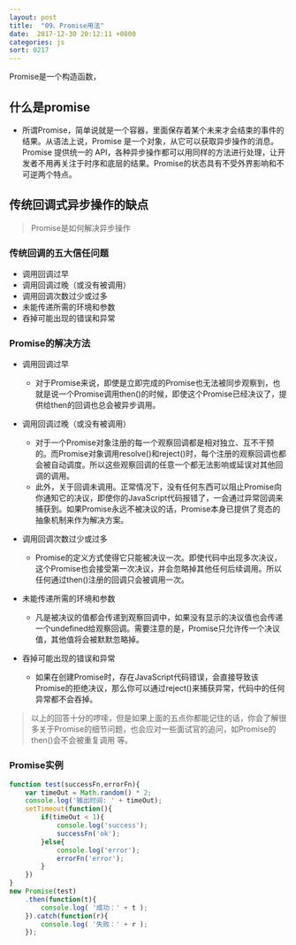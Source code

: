 ```yaml
---
layout: post
title:  "09、Promise用法"
date:  2017-12-30 20:12:11 +0800
categories: js
sort: 0217
---
```


Promise是一个构造函数，

## 什么是promise

- 所谓Promise，简单说就是一个容器，里面保存着某个未来才会结束的事件的结果。从语法上说，Promise 是一个对象，从它可以获取异步操作的消息。Promise 提供统一的 API，各种异步操作都可以用同样的方法进行处理，让开发者不用再关注于时序和底层的结果。Promise的状态具有不受外界影响和不可逆两个特点。

## 传统回调式异步操作的缺点

> Promise是如何解决异步操作

### 传统回调的五大信任问题

- 调用回调过早
- 调用回调过晚（或没有被调用）
- 调用回调次数过少或过多
- 未能传递所需的环境和参数
- 吞掉可能出现的错误和异常

### Promise的解决方法

- 调用回调过早
  - 对于Promise来说，即使是立即完成的Promise也无法被同步观察到，也就是说一个Promise调用then()的时候，即使这个Promise已经决议了，提供给then的回调也总会被异步调用。


- 调用回调过晚（或没有被调用）
  - 对于一个Promise对象注册的每一个观察回调都是相对独立、互不干预的。而Promise对象调用resolve()和reject()时，每个注册的观察回调也都会被自动调度。所以这些观察回调的任意一个都无法影响或延误对其他回调的调用。
  - 此外，关于回调未调用。正常情况下，没有任何东西可以阻止Promise向你通知它的决议，即使你的JavaScript代码报错了，一会通过异常回调来捕获到。如果Promise永远不被决议的话，Promise本身已提供了竞态的抽象机制来作为解决方案。


- 调用回调次数过少或过多
  - Promise的定义方式使得它只能被决议一次。即使代码中出现多次决议，这个Promise也会接受第一次决议，并会忽略掉其他任何后续调用。所以任何通过then()注册的回调只会被调用一次。


- 未能传递所需的环境和参数
  - 凡是被决议的值都会传递到观察回调中，如果没有显示的决议值也会传递一个undefined给观察回调。需要注意的是，Promise只允许传一个决议值，其他值将会被默默忽略掉。


- 吞掉可能出现的错误和异常

  - 如果在创建Promise时，存在JavaScript代码错误，会直接导致该Promise的拒绝决议，那么你可以通过reject()来捕获异常，代码中的任何异常都不会吞掉。

> 以上的回答十分的啰嗦，但是如果上面的五点你都能记住的话，你会了解很多关于Promise的细节问题，也会应对一些面试官的追问，如Promise的then()会不会被重复调用 等。



### Promise实例

```js
function test(successFn,errorFn){
    var timeOut = Math.random() * 2;
    console.log('输出时间: ' + timeOut);
    setTimeout(function(){
        if(timeOut < 1){
            console.log('success');
            successFn('ok');
        }else{
            console.log('error');
            errorFn('error');
        }
    })
}
new Promise(test)
    .then(function(t){
        console.log( '成功：' + t );
    }).catch(function(r){
        console.log( '失败：' + r );
    });
```

